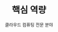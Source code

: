 ---
widget: portfolio
headless: true
weight: 45

title: '핵심 역량'
subtitle: '클라우드 컴퓨팅 전문 분야'

content:
  page_type: skill
  filter_default: 0
  filter_button:
    - name: All
      tag: '*'
    - name: Cloud
      tag: cloud
    - name: DevOps
      tag: devops
    - name: Programming
      tag: programming
design:
  columns: '3'
  view: card
  flip_alt_rows: false
---